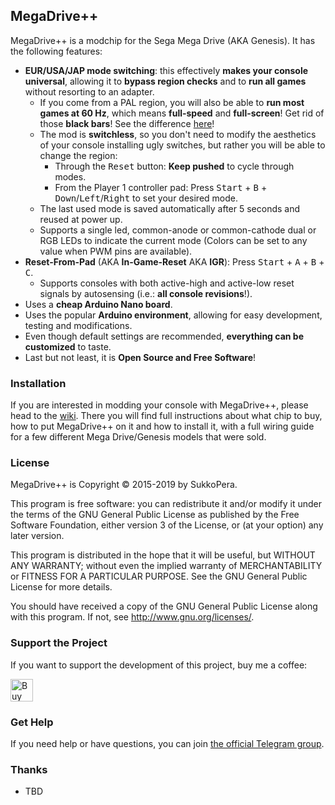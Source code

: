 ## MegaDrive++

MegaDrive++ is a modchip for the Sega Mega Drive (AKA Genesis). It has the following features:

- **EUR/USA/JAP mode switching**: this effectively **makes your console universal**, allowing it to **bypass region checks** and to **run all games** without resorting to an adapter.
  - If you come from a PAL region, you will also be able to **run most games at 60 Hz**, which means **full-speed** and **full-screen**! Get rid of those **black bars**! See the difference [here](https://youtu.be/X1CW8Da8i1o)!
  - The mod is **switchless**, so you don't need to modify the aesthetics of your console installing ugly switches, but rather you will be able to change the region:
    - Through the <kbd>Reset</kbd> button: **Keep pushed** to cycle through modes.
    - From the Player 1 controller pad: Press <kbd>Start</kbd> + <kbd>B</kbd> + <kbd>Down</kbd>/<kbd>Left</kbd>/<kbd>Right</kbd> to set your desired mode.
  - The last used mode is saved automatically after 5 seconds and reused at power up.
  - Supports a single led, common-anode or common-cathode dual or RGB LEDs to indicate the current mode (Colors can be set to any value when PWM pins are available).
- **Reset-From-Pad** (AKA **In-Game-Reset** AKA **IGR**): Press <kbd>Start</kbd> + <kbd>A</kbd> + <kbd>B</kbd> + <kbd>C</kbd>.
  - Supports consoles with both active-high and active-low reset signals by
autosensing (i.e.: **all console revisions**!).
- Uses a **cheap Arduino Nano board**.
- Uses the popular **Arduino environment**, allowing for easy development, testing and modifications.
- Even though default settings are recommended, **everything can be customized** to taste.
- Last but not least, it is **Open Source and Free Software**!

### Installation
If you are interested in modding your console with MegaDrive++, please head to the [wiki](https://github.com/SukkoPera/MegaDrivePlusPlus/wiki). There you will find full instructions about what chip to buy, how to put MegaDrive++ on it and how to install it, with a full wiring guide for a few different Mega Drive/Genesis models that were sold.

### License
MegaDrive++ is Copyright &copy; 2015-2019 by SukkoPera.

This program is free software: you can redistribute it and/or modify it under the terms of the GNU General Public License as published by the Free Software Foundation, either version 3 of the License, or (at your option) any later version.

This program is distributed in the hope that it will be useful, but WITHOUT ANY WARRANTY; without even the implied warranty of MERCHANTABILITY or FITNESS FOR A PARTICULAR PURPOSE.  See the GNU General Public License for more details.

You should have received a copy of the GNU General Public License along with this program. If not, see <http://www.gnu.org/licenses/>.

### Support the Project
If you want to support the development of this project, buy me a coffee:

<a href='https://ko-fi.com/L3L0U18L' target='_blank'><img height='36' style='border:0px;height:36px;' src='https://az743702.vo.msecnd.net/cdn/kofi2.png?v=2' border='0' alt='Buy Me a Coffee at ko-fi.com' /></a>

### Get Help
If you need help or have questions, you can join [the official Telegram group](https://t.me/joinchat/HUHdWBC9J9JnYIrvTYfZmg).

### Thanks
- TBD

